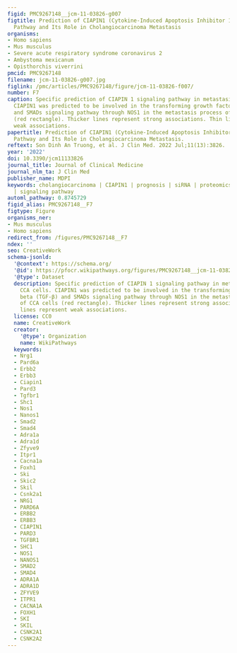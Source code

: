 ```yaml
---
figid: PMC9267148__jcm-11-03826-g007
figtitle: Prediction of CIAPIN1 (Cytokine-Induced Apoptosis Inhibitor 1) Signaling
  Pathway and Its Role in Cholangiocarcinoma Metastasis
organisms:
- Homo sapiens
- Mus musculus
- Severe acute respiratory syndrome coronavirus 2
- Ambystoma mexicanum
- Opisthorchis viverrini
pmcid: PMC9267148
filename: jcm-11-03826-g007.jpg
figlink: /pmc/articles/PMC9267148/figure/jcm-11-03826-f007/
number: F7
caption: Specific prediction of CIAPIN 1 signaling pathway in metastasis of CCA cells.
  CIAPIN1 was predicted to be involved in the transforming growth factor beta (TGF-β)
  and SMADs signaling pathway through NOS1 in the metastasis process of CCA cells
  (red rectangle). Thicker lines represent strong associations. Thin lines represent
  weak associations.
papertitle: Prediction of CIAPIN1 (Cytokine-Induced Apoptosis Inhibitor 1) Signaling
  Pathway and Its Role in Cholangiocarcinoma Metastasis.
reftext: Son Dinh An Truong, et al. J Clin Med. 2022 Jul;11(13):3826.
year: '2022'
doi: 10.3390/jcm11133826
journal_title: Journal of Clinical Medicine
journal_nlm_ta: J Clin Med
publisher_name: MDPI
keywords: cholangiocarcinoma | CIAPIN1 | prognosis | siRNA | proteomics | metastasis
  | signaling pathway
automl_pathway: 0.8745729
figid_alias: PMC9267148__F7
figtype: Figure
organisms_ner:
- Mus musculus
- Homo sapiens
redirect_from: /figures/PMC9267148__F7
ndex: ''
seo: CreativeWork
schema-jsonld:
  '@context': https://schema.org/
  '@id': https://pfocr.wikipathways.org/figures/PMC9267148__jcm-11-03826-g007.html
  '@type': Dataset
  description: Specific prediction of CIAPIN 1 signaling pathway in metastasis of
    CCA cells. CIAPIN1 was predicted to be involved in the transforming growth factor
    beta (TGF-β) and SMADs signaling pathway through NOS1 in the metastasis process
    of CCA cells (red rectangle). Thicker lines represent strong associations. Thin
    lines represent weak associations.
  license: CC0
  name: CreativeWork
  creator:
    '@type': Organization
    name: WikiPathways
  keywords:
  - Nrg1
  - Pard6a
  - Erbb2
  - Erbb3
  - Ciapin1
  - Pard3
  - Tgfbr1
  - Shc1
  - Nos1
  - Nanos1
  - Smad2
  - Smad4
  - Adra1a
  - Adra1d
  - Zfyve9
  - Itpr1
  - Cacna1a
  - Foxh1
  - Ski
  - Skic2
  - Skil
  - Csnk2a1
  - NRG1
  - PARD6A
  - ERBB2
  - ERBB3
  - CIAPIN1
  - PARD3
  - TGFBR1
  - SHC1
  - NOS1
  - NANOS1
  - SMAD2
  - SMAD4
  - ADRA1A
  - ADRA1D
  - ZFYVE9
  - ITPR1
  - CACNA1A
  - FOXH1
  - SKI
  - SKIL
  - CSNK2A1
  - CSNK2A2
---
```

